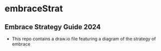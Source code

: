 # embraceStrat

## Embrace Strategy Guide 2024

- This repo contains a draw.io file featuring a diagram of the strategy of embrace
